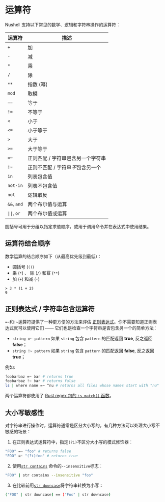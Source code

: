 # 运算符

Nushell 支持以下常见的数学、逻辑和字符串操作的运算符：

| 运算符       | 描述                              |
| ------------ | --------------------------------- |
| `+`          | 加                                |
| `-`          | 减                                |
| `*`          | 乘                                |
| `/`          | 除                                |
| `**`         | 指数 (幂)                         |
| `mod`        | 取模                              |
| `==`         | 等于                              |
| `!=`         | 不等于                            |
| `<`          | 小于                              |
| `<=`         | 小于等于                          |
| `>`          | 大于                              |
| `>=`         | 大于等于                          |
| `=~`         | 正则匹配 / 字符串包含另一个字符串 |
| `!~`         | 正则不匹配 / 字符串*不*包含另一个 |
| `in`         | 列表包含值                        |
| `not-in`     | 列表不包含值                      |
| `not`        | 逻辑取反                          |
| `&&`, `and`  | 两个布尔值与运算                  |
| `\|\|`, `or` | 两个布尔值或运算                  |

圆括号可用于分组以指定求值顺序，或用于调用命令并在表达式中使用结果。

## 运算符结合顺序

数学运算的结合顺序如下（从最高优先级到最低）：

- 圆括号 (`()`)
- 乘 (`*`) 、 除 (`/`) 和幂 (`**`)
- 加 (`+`) 和减 (`-`)

```
> 3 * (1 + 2)
9
```

## 正则表达式 / 字符串包含运算符

`=~`和`!~`运算符提供了一种更方便的方法来评估 [正则表达式](https://cheatography.com/davechild/cheat-sheets/regular-expressions/)。你不需要知道正则表达式就可以使用它们 —— 它们也是检查一个字符串是否包含另一个的简单方法：

- `string =~ pattern` 如果 `string` 包含 `pattern` 的匹配返回 **true**, 反之返回 **false**；
- `string !~ pattern` 如果 `string` 包含 `pattern` 的匹配返回 **false**, 反之返回 **true**；

例如:

```bash
foobarbaz =~ bar # returns true
foobarbaz !~ bar # returns false
ls | where name =~ ^nu # returns all files whose names start with "nu"
```

两个运算符都使用了 [Rust regex 包的 `is_match()` 函数](https://docs.rs/regex/latest/regex/struct.Regex.html#method.is_match)。

## 大小写敏感性

对字符串进行操作时，运算符通常是区分大小写的。有几种方法可以处理大小写不敏感的场景：

1. 在正则表达式运算符中，指定`(?i)`不区分大小写的模式修饰器：

```bash
"FOO" =~ "foo" # returns false
"FOO" =~ "(?i)foo" # returns true
```

2. 使用[`str contains`](/book/commands/str_contains.md) 命令的`--insensitive`标志：

```bash
"FOO" | str contains --insensitive "foo"
```

3. 在比较前用[`str downcase`](/book/commands/str_downcase.md)将字符串转换为小写：

```bash
("FOO" | str downcase) == ("Foo" | str downcase)
```
